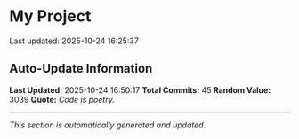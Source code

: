 # My Project


Last updated: 2025-10-24 16:25:37




















































































































































































































































































































































































































































## Auto-Update Information

**Last Updated:** 2025-10-24 16:50:17
**Total Commits:** 45
**Random Value:** 3039
**Quote:** _Code is poetry._

---
_This section is automatically generated and updated._